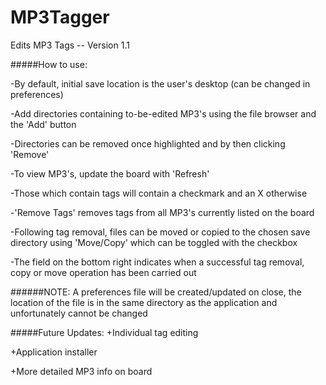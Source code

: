 # MP3Tagger
Edits MP3 Tags -- Version 1.1

#####How to use:

-By default, initial save location is the user's desktop (can be changed in preferences)

-Add directories containing to-be-edited MP3's using the file browser and the 'Add' button

-Directories can be removed once highlighted and by then clicking 'Remove'

-To view MP3's, update the board with 'Refresh'

-Those which contain tags will contain a checkmark and an X otherwise

-'Remove Tags' removes tags from all MP3's currently listed on the board

-Following tag removal, files can be moved or copied to the chosen save directory using 'Move/Copy'
 which can be toggled with the checkbox
 
-The field on the bottom right indicates when a successful tag removal, copy or move operation has
 been carried out
 
######NOTE: A preferences file will be created/updated on close, the location of the file is in the same directory as the application and unfortunately cannot be changed



#####Future Updates:
+Individual tag editing

+Application installer

+More detailed MP3 info on board

